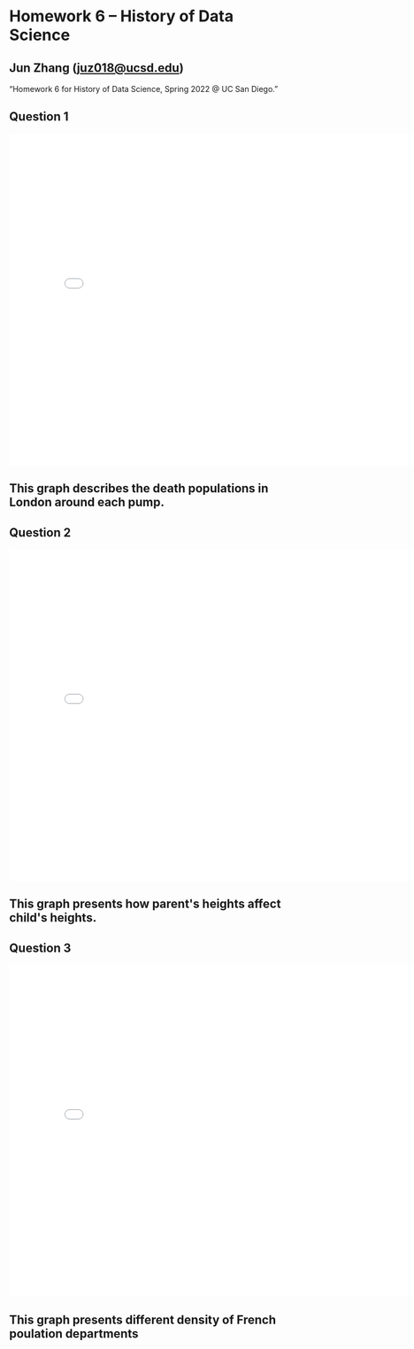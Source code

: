 # Homework 6 – History of Data Science
## Jun Zhang (juz018@ucsd.edu)
“Homework 6 for History of Data Science, Spring 2022 @ UC San Diego.”
## Question 1

<iframe src='../snow-map.html' width=800 height=600 frameBorder=0></iframe>

## This graph describes the death populations in London around each pump.

## Question 2

<iframe src='../galtion_fig.html' width=800 height=600 frameBorder=0></iframe>

## This graph presents how parent's heights affect child's heights.

## Question 3

<iframe src='../france_fig.html' width=800 height=600 frameBorder=0></iframe>

## This graph presents different density of French poulation departments
